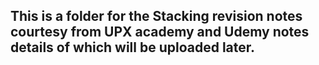## This is a folder for the Stacking revision notes courtesy from UPX academy and Udemy notes details of which will be uploaded later.
